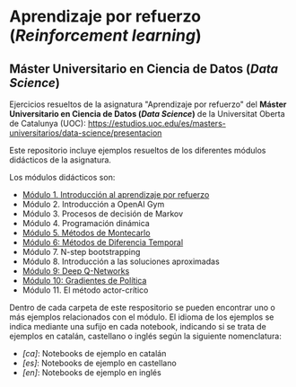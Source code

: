 # Aprendizaje por refuerzo (_Reinforcement learning_)

## Máster Universitario en Ciencia de Datos (_Data Science_)

Ejercicios resueltos de la asignatura "Aprendizaje por refuerzo" del __Máster Universitario en Ciencia de Datos (_Data Science_)__ de la Universitat Oberta de Catalunya (UOC):
https://estudios.uoc.edu/es/masters-universitarios/data-science/presentacion

Este repositorio incluye ejemplos resueltos de los diferentes módulos didácticos de la asignatura. 

Los módulos didácticos son:
- [Módulo 1. Introducción al aprendizaje por refuerzo](./M01/)
- Módulo 2. Introducción a OpenAI Gym
- Módulo 3. Procesos de decisión de Markov
- Módulo 4. Programación dinámica
- [Módulo 5. Métodos de Montecarlo](./M05/)
- [Módulo 6: Métodos de Diferencia Temporal](./M06/)
- Módulo 7. N-step bootstrapping
- Módulo 8. Introducción a las soluciones aproximadas
- [Módulo 9: Deep Q-Networks](./M09/)
- [Módulo 10: Gradientes de Política](./M10/)
- Módulo 11. El método actor-crítico

Dentro de cada carpeta de este respositorio se pueden encontrar uno o más ejemplos relacionados con el módulo. El idioma de los ejemplos se indica mediante una sufijo en cada notebook, indicando si se trata de ejemplos en catalán, castellano o inglés según la siguiente nomenclatura:
- _[ca]_: Notebooks de ejemplo en catalán
- _[es]_: Notebooks de ejemplo en castellano
- _[en]_: Notebooks de ejemplo en inglés
